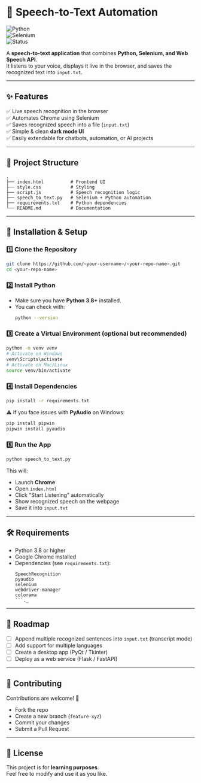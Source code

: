 # 🎤 Speech-to-Text Automation  

![Python](https://img.shields.io/badge/Python-3.8+-blue.svg)  
![Selenium](https://img.shields.io/badge/Selenium-Automation-green.svg)  
![Status](https://img.shields.io/badge/Status-Active-success.svg)  

A **speech-to-text application** that combines **Python, Selenium, and Web Speech API**.  
It listens to your voice, displays it live in the browser, and saves the recognized text into `input.txt`.  

---

## ✨ Features
✅ Live speech recognition in the browser  
✅ Automates Chrome using Selenium  
✅ Saves recognized speech into a file (`input.txt`)  
✅ Simple & clean **dark mode UI**  
✅ Easily extendable for chatbots, automation, or AI projects  

---

## 📂 Project Structure
```
.
├── index.html          # Frontend UI
├── style.css           # Styling
├── script.js           # Speech recognition logic
├── speech_to_text.py   # Selenium + Python automation
├── requirements.txt    # Python dependencies
└── README.md           # Documentation
```

---

## 🚀 Installation & Setup  

### 1️⃣ Clone the Repository
```bash
git clone https://github.com/<your-username>/<your-repo-name>.git
cd <your-repo-name>
```

### 2️⃣ Install Python  
- Make sure you have **Python 3.8+** installed.  
- You can check with:
  ```bash
  python --version
  ```

### 3️⃣ Create a Virtual Environment (optional but recommended)
```bash
python -m venv venv
# Activate on Windows
venv\Scripts\activate
# Activate on Mac/Linux
source venv/bin/activate
```

### 4️⃣ Install Dependencies
```bash
pip install -r requirements.txt
```

⚠️ If you face issues with **PyAudio** on Windows:  
```bash
pip install pipwin
pipwin install pyaudio
```

### 5️⃣ Run the App
```bash
python speech_to_text.py
```

This will:
- Launch **Chrome**  
- Open `index.html`  
- Click "Start Listening" automatically  
- Show recognized speech on the webpage  
- Save it into `input.txt`  

---

## 🛠️ Requirements
- Python 3.8 or higher  
- Google Chrome installed  
- Dependencies (see `requirements.txt`):  
  ```
  SpeechRecognition
  pyaudio
  selenium
  webdriver-manager
  colorama
  ```._  

---

## 🔮 Roadmap
- [ ] Append multiple recognized sentences into `input.txt` (transcript mode)  
- [ ] Add support for multiple languages  
- [ ] Create a desktop app (PyQt / Tkinter)  
- [ ] Deploy as a web service (Flask / FastAPI)  

---

## 🤝 Contributing
Contributions are welcome! 🎉  
- Fork the repo  
- Create a new branch (`feature-xyz`)  
- Commit your changes  
- Submit a Pull Request  

---

## 📜 License
This project is for **learning purposes**.  
Feel free to modify and use it as you like.
